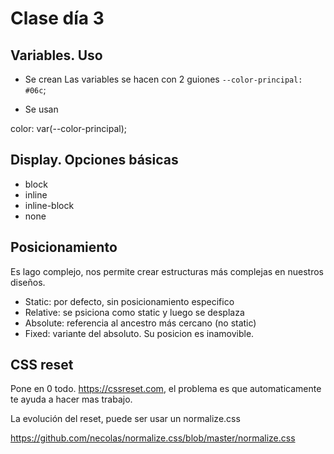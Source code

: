 # Clase día 3

## Variables. Uso

- Se crean
Las variables se hacen con 2 guiones `--color-principal: #06c`;

- Se usan

color: var(--color-principal);

## Display. Opciones básicas

- block
- inline
- inline-block
- none

## Posicionamiento

Es lago complejo, nos permite crear estructuras más complejas en nuestros diseños.

- Static: por defecto, sin posicionamiento especifico
- Relative: se psiciona como static y luego se desplaza
- Absolute: referencia al ancestro más cercano (no static)
- Fixed: variante del absoluto. Su posicion es inamovible.
 
## CSS reset

Pone en 0 todo.  https://cssreset.com, el problema es que automaticamente te ayuda a hacer mas trabajo.

La evolución del reset, puede ser usar un normalize.css

https://github.com/necolas/normalize.css/blob/master/normalize.css


